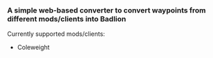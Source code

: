 ### A simple web-based converter to convert waypoints from different mods/clients into Badlion

Currently supported mods/clients:

- Coleweight
